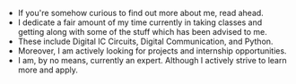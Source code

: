 - If you're somehow curious to find out more about me, read ahead.
- I dedicate a fair amount of my time currently in taking classes and getting along with some of the stuff which has been advised to me.
- These include Digital IC Circuits, Digital Communication, and Python.  
- Moreover, I am actively looking for projects and internship opportunities.
- I am, by no means, currently an expert. Although I actively strive to learn more and apply.